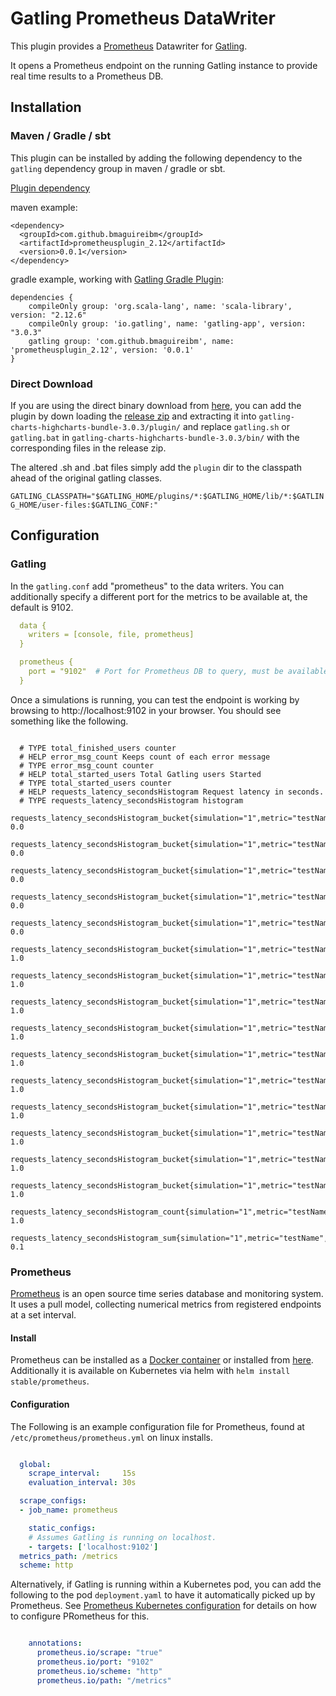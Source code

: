 # Gatling Prometheus DataWriter

This plugin provides a [Prometheus](https://prometheus.io) Datawriter for [Gatling](https://gatling.io).

It opens a Prometheus endpoint on the running Gatling instance to provide real time results to a Prometheus DB.

## Installation

### Maven / Gradle / sbt

This plugin can be installed by adding the following dependency to the `gatling` dependency group in maven / gradle or sbt.

[Plugin dependency](https://search.maven.org/artifact/com.github.bmaguireibm/prometheusplugin_2.12/0.0.1/jar)

maven example:
```
<dependency>
  <groupId>com.github.bmaguireibm</groupId>
  <artifactId>prometheusplugin_2.12</artifactId>
  <version>0.0.1</version>
</dependency>
```
gradle example, working with [Gatling Gradle Plugin](https://github.com/lkishalmi/gradle-gatling-plugin):

```
dependencies {
    compileOnly group: 'org.scala-lang', name: 'scala-library', version: "2.12.6"
    compileOnly group: 'io.gatling', name: 'gatling-app', version: "3.0.3"
    gatling group: 'com.github.bmaguireibm', name: 'prometheusplugin_2.12', version: '0.0.1'
}
```

### Direct Download

If you are using the direct binary download from [here](https://gatling.io/download/), you can add the plugin by down loading the [release zip](https://github.com/bmaguireibm/gatling-prometheus-datawriter/releases/tag/3.0.3_0.0.1-beta) and extracting it into `gatling-charts-highcharts-bundle-3.0.3/plugin/` and replace `gatling.sh` or `gatling.bat` in `gatling-charts-highcharts-bundle-3.0.3/bin/` with the corresponding files in the release zip.

The altered .sh and .bat files simply add the `plugin` dir to the classpath ahead of the original gatling classes.

`GATLING_CLASSPATH="$GATLING_HOME/plugins/*:$GATLING_HOME/lib/*:$GATLING_HOME/user-files:$GATLING_CONF:"
`


## Configuration

### Gatling

In the ``gatling.conf`` add "prometheus" to the data writers.
You can additionally specify a different port for the metrics to be available at, the default is 9102.


```yaml
  data {
    writers = [console, file, prometheus]
  }

  prometheus {
    port = "9102"  # Port for Prometheus DB to query, must be available.
  }
```

Once a simulations is running, you can test the endpoint is working by browsing to http://localhost:9102 in your browser.
You should see something like the following.

```

  # TYPE total_finished_users counter
  # HELP error_msg_count Keeps count of each error message
  # TYPE error_msg_count counter
  # HELP total_started_users Total Gatling users Started
  # TYPE total_started_users counter
  # HELP requests_latency_secondsHistogram Request latency in seconds.
  # TYPE requests_latency_secondsHistogram histogram
  requests_latency_secondsHistogram_bucket{simulation="1",metric="testName",error="",responseCode="200",oK="OK",le="0.005",} 0.0
  requests_latency_secondsHistogram_bucket{simulation="1",metric="testName",error="",responseCode="200",oK="OK",le="0.01",} 0.0
  requests_latency_secondsHistogram_bucket{simulation="1",metric="testName",error="",responseCode="200",oK="OK",le="0.025",} 0.0
  requests_latency_secondsHistogram_bucket{simulation="1",metric="testName",error="",responseCode="200",oK="OK",le="0.05",} 0.0
  requests_latency_secondsHistogram_bucket{simulation="1",metric="testName",error="",responseCode="200",oK="OK",le="0.075",} 0.0
  requests_latency_secondsHistogram_bucket{simulation="1",metric="testName",error="",responseCode="200",oK="OK",le="0.1",} 1.0
  requests_latency_secondsHistogram_bucket{simulation="1",metric="testName",error="",responseCode="200",oK="OK",le="0.25",} 1.0
  requests_latency_secondsHistogram_bucket{simulation="1",metric="testName",error="",responseCode="200",oK="OK",le="0.5",} 1.0
  requests_latency_secondsHistogram_bucket{simulation="1",metric="testName",error="",responseCode="200",oK="OK",le="0.75",} 1.0
  requests_latency_secondsHistogram_bucket{simulation="1",metric="testName",error="",responseCode="200",oK="OK",le="1.0",} 1.0
  requests_latency_secondsHistogram_bucket{simulation="1",metric="testName",error="",responseCode="200",oK="OK",le="2.5",} 1.0
  requests_latency_secondsHistogram_bucket{simulation="1",metric="testName",error="",responseCode="200",oK="OK",le="5.0",} 1.0
  requests_latency_secondsHistogram_bucket{simulation="1",metric="testName",error="",responseCode="200",oK="OK",le="7.5",} 1.0
  requests_latency_secondsHistogram_bucket{simulation="1",metric="testName",error="",responseCode="200",oK="OK",le="10.0",} 1.0
  requests_latency_secondsHistogram_bucket{simulation="1",metric="testName",error="",responseCode="200",oK="OK",le="+Inf",} 1.0
  requests_latency_secondsHistogram_count{simulation="1",metric="testName",error="",responseCode="200",oK="OK",} 1.0
  requests_latency_secondsHistogram_sum{simulation="1",metric="testName",error="",responseCode="200",oK="OK",} 0.1
```

### Prometheus

[Prometheus](https://prometheus.io/) is an open source time series database and monitoring system.
It uses a pull model, collecting numerical metrics from registered endpoints at a set interval.


#### Install

Prometheus can be installed as a [Docker container](https://prometheus.io/) or installed from [here](https://prometheus.io/download/).
Additionally it is available on Kubernetes via helm with `helm install stable/prometheus`.

#### Configuration

The Following is an example configuration file for Prometheus, found at `/etc/prometheus/prometheus.yml` on linux installs.

```yaml

  global:
    scrape_interval:     15s
    evaluation_interval: 30s

  scrape_configs:
  - job_name: prometheus

    static_configs:
    # Assumes Gatling is running on localhost.
    - targets: ['localhost:9102']
  metrics_path: /metrics
  scheme: http
```

Alternatively, if Gatling is running within a Kubernetes pod, 
you can add the following to the pod `deployment.yaml` to have it automatically picked up by Prometheus.
See [Prometheus Kubernetes configuration](https://prometheus.io/docs/prometheus/latest/configuration/configuration/#kubernetes_sd_config) for details on how to configure PRometheus for this.

```yaml

    annotations:
      prometheus.io/scrape: "true"
      prometheus.io/port: "9102"
      prometheus.io/scheme: "http"
      prometheus.io/path: "/metrics"
```

